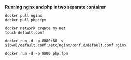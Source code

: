 **Running nginx and php in two separate container**  


`docker pull nginx`  
`docker pull php:fpm`  

`docker network create my-net`    
`touch default.conf`  

    docker run -d -p 8080:80 -v $(pwd)/default.conf:/etc/nginx/conf.d/default.conf nginx  

    docker run -d -p 9000 php:fpm

